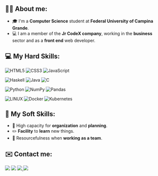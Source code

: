 ## 👨‍💻 About me:
- 🎓 I'm a **Computer Science** student at **Federal University of Campina Grande**.
- 💻 I am a member of the **Jr CodeX company**, working in the **business** sector and as a **front end** web developer.

## 💻 My Hard Skills:
![HTML5](https://img.shields.io/badge/html5-%23E34F26.svg?style=flat-the-badge&logo=html5&logoColor=white)
![CSS3](https://img.shields.io/badge/css3-%231572B6.svg?style=flat-the-badge&logo=css3&logoColor=white)
![JavaScript](https://img.shields.io/badge/javascript-%23323330.svg?style=flat-the-badge&logo=javascript&logoColor=%23F7DF1E)

![Haskell](https://img.shields.io/badge/Haskell-5e5086?style=flat-the-badge&logo=haskell&logoColor=white)
![Java](https://img.shields.io/badge/java-%23ED8B00.svg?style=flat-the-badge&logo=openjdk&logoColor=white)
![C](https://img.shields.io/badge/c-%2300599C.svg?style=flat-the-badge&logo=c&logoColor=white)

![Python](https://img.shields.io/badge/python-3670A0?style=flat&logo=python&logoColor=ffdd54)
![NumPy](https://img.shields.io/badge/numpy-%23013243.svg?style=flat&logo=numpy&logoColor=white)
![Pandas](https://img.shields.io/badge/pandas-%23150458.svg?style=flat&logo=pandas&logoColor=white)



![LINUX](https://img.shields.io/badge/Linux-FCC624?style=flat&logo=linux&logoColor=black)
![Docker](https://img.shields.io/badge/docker-%230db7ed.svg?style=flat&logo=docker&logoColor=white)
![Kubernetes](https://img.shields.io/badge/kubernetes-%23326ce5.svg?style=flat-the-badge&logo=kubernetes&logoColor=white)

## 💼 My Soft Skills:
- :memo: High capacity for **organization** and **planning**.
- :pencil2: **Facility** to **learn** new things.
- :busts_in_silhouette: Resourcefulness when **working as a team**.

 ## ✉️ Contact me:  
<div> 
  <a href="https://www.linkedin.com/in/gabriel-yuri-18044b1b7" target="_blank"><img src="https://img.shields.io/badge/-LinkedIn-%230077B5?style=flat-the-badge&logo=linkedin&logoColor=white" target="_blank"></a>
  </a> 
  <a href = "mailto:gabriel.yuri1020@gmail.com"><img src="https://img.shields.io/badge/-Gmail-%23333?style=flat-the-badge&logo=gmail&logoColor=white" target="_blank"></a>
   <a href="https://discord.gg/rQRnb2J6N8" target="_blank"><img src="https://img.shields.io/badge/Discord-7289DA?style=flat-the-badge&logo=discord&logoColor=white" target="_blank">
  <a href="https://instagram.com/gabriel_yuri_" target="_blank"><img src="https://img.shields.io/badge/-Instagram-%23E4405F?style=flat-the-badge&logo=instagram&logoColor=white" target="_blank"></a>   
</div>
